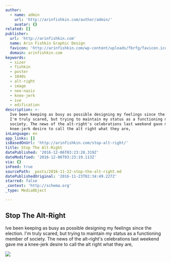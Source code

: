 ```yaml
---
author:
  - name: admin
    url: 'http://arinfishkin.com/author/admin/'
    avatar: {}
related: []
publisher:
  url: 'http://arinfishkin.com'
  name: Arin Fishkin Graphic Design
  favicon: 'http://arinfishkin.com/wp-content/uploads/fbrfg/favicon.ico'
  domain: arinfishkin.com
keywords:
  - sizer
  - fishkin
  - poster
  - 1040s
  - alt-right
  - image
  - neo-nazis
  - knee-jerk
  - ive
  - edification
description: >-
  Ive been keeping as busy as possible designing my feelings since the election.
  I'm truly scared, but trying to maintain my status as a functioning member of
  society. The news of the alt-right's celebrations last weekend gave me a
  knee-jerk desire to call the alt right what they are,
inLanguage: en
app_links: []
isBasedOnUrl: 'http://arinfishkin.com/stop-alt-right/'
title: Stop The Alt-Right
datePublished: '2016-12-06T03:23:28.319Z'
dateModified: '2016-12-06T03:23:19.113Z'
via: {}
inFeed: true
sourcePath: _posts/2016-11-22-stop-the-alt-right.md
datePublishedOriginal: '2016-11-23T02:34:49.227Z'
starred: false
_context: 'http://schema.org'
_type: MediaObject

---
```

<article style=""><h1>Stop The Alt-Right</h1><p>Ive been keeping as busy as possible designing my feelings since the election. I'm truly scared, but trying to maintain my status as a functioning member of society. The news of the alt-right's celebrations last weekend gave me a knee-jerk desire to call the alt right what they are,</p><img src="http://i0.wp.com/arinfishkin.com/wp-content/uploads/2016/11/AxisPoster-sm.jpg?resize=605%2C823" /></article>